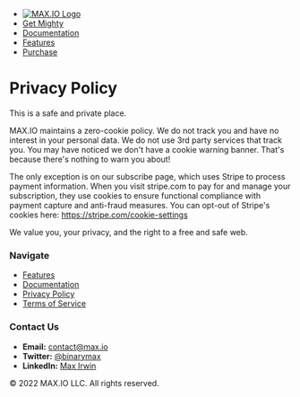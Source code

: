 * [![MAX.IO Logo](logo/logo.svg)](https://max.io/index.html)
* [Get Mighty](https://max.io/index.html)
* [Documentation](https://max.io/documentation.html)
* [Features](https://max.io/about.html)
* [Purchase](https://max.io/subscribe.html)

Privacy Policy
==============

This is a safe and private place.

MAX.IO maintains a zero-cookie policy. We do not track you and have no interest in your personal data. We do not use 3rd party services that track you. You may have noticed we don't have a cookie warning banner. That's because there's nothing to warn you about!

The only exception is on our subscribe page, which uses Stripe to process payment information. When you visit stripe.com to pay for and manage your subscription, they use cookies to ensure functional compliance with payment capture and anti-fraud measures. You can opt-out of Stripe's cookies here: https://stripe.com/cookie-settings

We value you, your privacy, and the right to a free and safe web.

### Navigate

* [Features](https://max.io/about.html)
* [Documentation](https://max.io/documentation.html)
* [Privacy Policy](https://max.io/privacy.html)
* [Terms of Service](https://max.io/terms.html)

### Contact Us

* **Email:** [contact@max.io](mailto:contact@max.io)
* **Twitter:** [@binarymax](https://twitter.com/binarymax)
* **LinkedIn:** [Max Irwin](https://www.linkedin.com/in/maxirwin)

© 2022 MAX.IO LLC. All rights reserved.